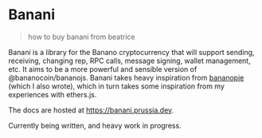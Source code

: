 # Banani

> how to buy banani from beatrice

Banani is a library for the Banano cryptocurrency that will support sending, receiving, changing rep, RPC calls, message signing, wallet management, etc. It aims to be a more powerful and sensible version of @bananocoin/bananojs. Banani takes heavy inspiration from [bananopie](https://github.com/stjet/bananopie) (which I also wrote), which in turn takes some inspiration from my experiences with ethers.js.

The docs are hosted at https://banani.prussia.dev.

Currently being written, and heavy work in progress.

